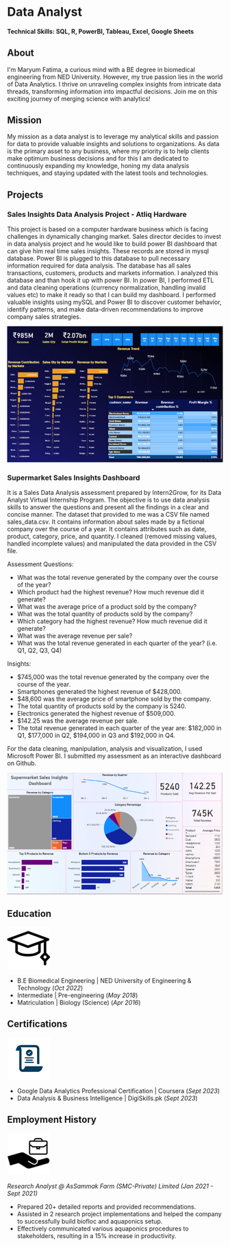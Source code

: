 # Data Analyst
#### Technical Skills: SQL, R, PowerBI, Tableau, Excel, Google Sheets

## About
I'm Maryum Fatima, a curious mind with a BE degree in biomedical engineering from NED University. However, my true passion lies in the world of Data Analytics. I thrive on unraveling complex insights from intricate data threads, transforming information into impactful decisions. Join me on this exciting journey of merging science with analytics!

## Mission
My mission as a data analyst is to leverage my analytical skills and passion for data to provide valuable insights and solutions to organizations. As data is the primary asset to any business, where my priority is to help clients make optimum business decisions and for this I am dedicated to continuously expanding my knowledge, honing my data analysis techniques, and staying updated with the latest tools and technologies.

## Projects
### Sales Insights Data Analysis Project - Atliq Hardware

This project is based on a computer hardware business which is facing challenges in dynamically changing market. Sales director decides to invest in data analysis project and he would like to build power BI dashboard that can give him real time sales insights. These records are stored in mysql database. Power BI is plugged to this database to pull necessary information required for data analysis. The database has all sales transactions, customers, products and markets information. I analyzed this database and than hook it up with power BI. In power BI, I performed ETL and data cleaning operations (currency normalization, handling invalid values etc) to make it ready so that I can build my dashboard. I performed valuable insights using mySQL and Power BI to discover customer behavior, identify patterns, and make data-driven recommendations to improve company sales strategies.

![Atliq Hardware](/assets/atliq_dashboard.PNG)

### Supermarket Sales Insights Dashboard

It is a Sales Data Analysis assessment prepared by Intern2Grow, for its Data Analyst Virtual Internship Program. The objective is to use data analysis skills to answer the questions and present all the findings in a clear and concise manner. The dataset that provided to me was a CSV file named sales_data.csv. It contains information about sales made by a fictional company over the course of a year. It contains attributes such as date, product, category, price, and quantity. I cleaned (removed missing values, handled incomplete values) and manipulated the data provided in the CSV file. 

Assessment Questions:
- What was the total revenue generated by the company over the course of the year?
- Which product had the highest revenue? How much revenue did it generate?
- What was the average price of a product sold by the company?
- What was the total quantity of products sold by the company?
- Which category had the highest revenue? How much revenue did it generate?
- What was the average revenue per sale?
- What was the total revenue generated in each quarter of the year? (i.e. Q1, Q2, Q3, Q4)

Insights:
- $745,000 was the total revenue generated by the company over the course of the year.
- Smartphones generated the highest revenue of $428,000.
- $48,600 was the average price of smartphone sold by the company.
- The total quantity of products sold by the company is 5240.
- Electronics generated the highest revenue of $509,000.
- $142.25 was the average revenue per sale.
- The total revenue generated in each quarter of the year are: $182,000 in Q1, $177,000 in Q2, $194,000 in Q3 and $192,000 in Q4. 

For the data cleaning, manipulation, analysis and visualization, I used Microsoft Power BI. I submitted my assessment as an interactive dashboard on Github.

![Sales Dashboard](/assets/supermarket_sales.PNG)

## Education
![Icon](/assets/edu_icon.png)
- B.E Biomedical Engineering | NED University of Engineering & Technology (_Oct 2022_)
- Intermediate | Pre-engineering (_May 2018_)
- Matriculation | Biology (Science) (_Apr 2016_)

## Certifications
![Icon](/assets/course_icon.jpg)
- Google Data Analytics Professional Certification | Coursera (_Sept 2023_)
- Data Analysis & Business Intelligence | DigiSkills.pk	(_Sept 2023_)					       		

## Employment History 
![Icon](/assets/employment_icon.png)


*Research Analyst @ AsSammak Farm (SMC-Private) Limited (_Jan 2021 - Sept 2021_)*
- Prepared 20+ detailed reports and provided recommendations.
- Assisted in 2 research project implementations and helped the company to successfully build biofloc and aquaponics setup.
- Effectively communicated various aquaponics procedures to stakeholders, resulting in a 15% increase in productivity.
